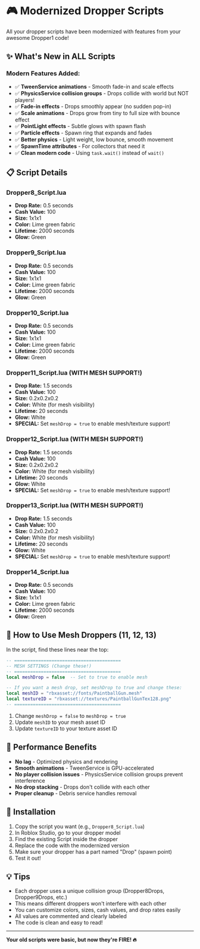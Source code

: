 # 🎮 Modernized Dropper Scripts

All your dropper scripts have been modernized with features from your awesome Dropper1 code! 

## ✨ What's New in ALL Scripts

### Modern Features Added:
- ✅ **TweenService animations** - Smooth fade-in and scale effects
- ✅ **PhysicsService collision groups** - Drops collide with world but NOT players!
- ✅ **Fade-in effects** - Drops smoothly appear (no sudden pop-in)
- ✅ **Scale animations** - Drops grow from tiny to full size with bounce effect
- ✅ **PointLight effects** - Subtle glows with spawn flash
- ✅ **Particle effects** - Spawn ring that expands and fades
- ✅ **Better physics** - Light weight, low bounce, smooth movement
- ✅ **SpawnTime attributes** - For collectors that need it
- ✅ **Clean modern code** - Using `task.wait()` instead of `wait()`

## 📋 Script Details

### Dropper8_Script.lua
- **Drop Rate:** 0.5 seconds
- **Cash Value:** 100
- **Size:** 1x1x1
- **Color:** Lime green fabric
- **Lifetime:** 2000 seconds
- **Glow:** Green

### Dropper9_Script.lua
- **Drop Rate:** 0.5 seconds
- **Cash Value:** 100
- **Size:** 1x1x1
- **Color:** Lime green fabric
- **Lifetime:** 2000 seconds
- **Glow:** Green

### Dropper10_Script.lua
- **Drop Rate:** 0.5 seconds
- **Cash Value:** 100
- **Size:** 1x1x1
- **Color:** Lime green fabric
- **Lifetime:** 2000 seconds
- **Glow:** Green

### Dropper11_Script.lua (WITH MESH SUPPORT!)
- **Drop Rate:** 1.5 seconds
- **Cash Value:** 100
- **Size:** 0.2x0.2x0.2
- **Color:** White (for mesh visibility)
- **Lifetime:** 20 seconds
- **Glow:** White
- **SPECIAL:** Set `meshDrop = true` to enable mesh/texture support!

### Dropper12_Script.lua (WITH MESH SUPPORT!)
- **Drop Rate:** 1.5 seconds
- **Cash Value:** 100
- **Size:** 0.2x0.2x0.2
- **Color:** White (for mesh visibility)
- **Lifetime:** 20 seconds
- **Glow:** White
- **SPECIAL:** Set `meshDrop = true` to enable mesh/texture support!

### Dropper13_Script.lua (WITH MESH SUPPORT!)
- **Drop Rate:** 1.5 seconds
- **Cash Value:** 100
- **Size:** 0.2x0.2x0.2
- **Color:** White (for mesh visibility)
- **Lifetime:** 20 seconds
- **Glow:** White
- **SPECIAL:** Set `meshDrop = true` to enable mesh/texture support!

### Dropper14_Script.lua
- **Drop Rate:** 0.5 seconds
- **Cash Value:** 100
- **Size:** 1x1x1
- **Color:** Lime green fabric
- **Lifetime:** 2000 seconds
- **Glow:** Green

## 🎨 How to Use Mesh Droppers (11, 12, 13)

In the script, find these lines near the top:

```lua
-- ========================================
-- MESH SETTINGS (Change these!)
-- ========================================
local meshDrop = false  -- Set to true to enable mesh

-- If you want a mesh drop, set meshDrop to true and change these:
local meshID = "rbxasset://fonts/PaintballGun.mesh"
local textureID = "rbxasset://textures/PaintballGunTex128.png"
-- ========================================
```

1. Change `meshDrop = false` to `meshDrop = true`
2. Update `meshID` to your mesh asset ID
3. Update `textureID` to your texture asset ID

## 🚀 Performance Benefits

- **No lag** - Optimized physics and rendering
- **Smooth animations** - TweenService is GPU-accelerated
- **No player collision issues** - PhysicsService collision groups prevent interference
- **No drop stacking** - Drops don't collide with each other
- **Proper cleanup** - Debris service handles removal

## 🎯 Installation

1. Copy the script you want (e.g., `Dropper8_Script.lua`)
2. In Roblox Studio, go to your dropper model
3. Find the existing Script inside the dropper
4. Replace the code with the modernized version
5. Make sure your dropper has a part named "Drop" (spawn point)
6. Test it out!

## 💡 Tips

- Each dropper uses a unique collision group (Dropper8Drops, Dropper9Drops, etc.)
- This means different droppers won't interfere with each other
- You can customize colors, sizes, cash values, and drop rates easily
- All values are commented and clearly labeled
- The code is clean and easy to read!

---

**Your old scripts were basic, but now they're FIRE! 🔥**

